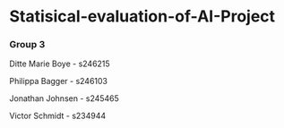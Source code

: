 # Statisical-evaluation-of-AI-Project

### Group 3

Ditte Marie Boye - s246215

Philippa Bagger - s246103

Jonathan Johnsen - s245465  

Victor Schmidt - s234944
